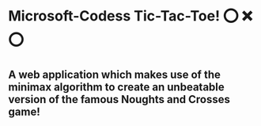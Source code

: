 # Microsoft-Codess Tic-Tac-Toe! ⭕️ ❌ ⭕️  
## A web application which makes use of the minimax algorithm to create an unbeatable version of the famous Noughts and Crosses game!

      
